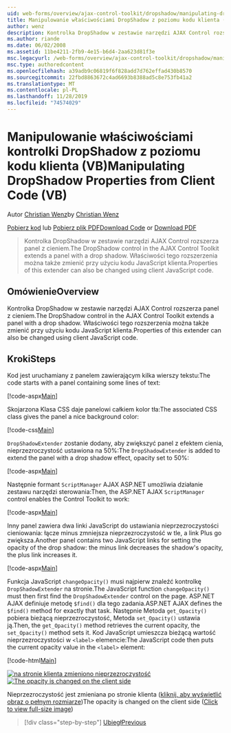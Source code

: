 ```yaml
---
uid: web-forms/overview/ajax-control-toolkit/dropshadow/manipulating-dropshadow-properties-from-client-code-vb
title: Manipulowanie właściwościami DropShadow z poziomu kodu klienta (VB) | Microsoft Docs
author: wenz
description: Kontrolka DropShadow w zestawie narzędzi AJAX Control rozszerza panel z cieniem. Właściwości tego rozszerzenia można także zmienić za pomocą JavaScrip klienta...
ms.author: riande
ms.date: 06/02/2008
ms.assetid: 11be4211-2fb9-4e15-b6d4-2aa623d81f3e
msc.legacyurl: /web-forms/overview/ajax-control-toolkit/dropshadow/manipulating-dropshadow-properties-from-client-code-vb
msc.type: authoredcontent
ms.openlocfilehash: a39adb9c06819f6f828add7d762effad430b8570
ms.sourcegitcommit: 22fbd8863672c4ad6693b8388ad5c8e753fb41a2
ms.translationtype: MT
ms.contentlocale: pl-PL
ms.lasthandoff: 11/28/2019
ms.locfileid: "74574029"
---
```

# <a name="manipulating-dropshadow-properties-from-client-code-vb"></a><span data-ttu-id="8cadf-104">Manipulowanie właściwościami kontrolki DropShadow z poziomu kodu klienta (VB)</span><span class="sxs-lookup"><span data-stu-id="8cadf-104">Manipulating DropShadow Properties from Client Code (VB)</span></span>

<span data-ttu-id="8cadf-105">Autor [Christian Wenz](https://github.com/wenz)</span><span class="sxs-lookup"><span data-stu-id="8cadf-105">by [Christian Wenz](https://github.com/wenz)</span></span>

<span data-ttu-id="8cadf-106">[Pobierz kod](https://download.microsoft.com/download/5/1/6/51652a81-500b-4f6b-88d3-617103e7941e/DropShadow2.vb.zip) lub [Pobierz plik PDF](https://download.microsoft.com/download/b/6/a/b6ae89ee-df69-4c87-9bfb-ad1eb2b23373/dropshadow2VB.pdf)</span><span class="sxs-lookup"><span data-stu-id="8cadf-106">[Download Code](https://download.microsoft.com/download/5/1/6/51652a81-500b-4f6b-88d3-617103e7941e/DropShadow2.vb.zip) or [Download PDF](https://download.microsoft.com/download/b/6/a/b6ae89ee-df69-4c87-9bfb-ad1eb2b23373/dropshadow2VB.pdf)</span></span>

> <span data-ttu-id="8cadf-107">Kontrolka DropShadow w zestawie narzędzi AJAX Control rozszerza panel z cieniem.</span><span class="sxs-lookup"><span data-stu-id="8cadf-107">The DropShadow control in the AJAX Control Toolkit extends a panel with a drop shadow.</span></span> <span data-ttu-id="8cadf-108">Właściwości tego rozszerzenia można także zmienić przy użyciu kodu JavaScript klienta.</span><span class="sxs-lookup"><span data-stu-id="8cadf-108">Properties of this extender can also be changed using client JavaScript code.</span></span>

## <a name="overview"></a><span data-ttu-id="8cadf-109">Omówienie</span><span class="sxs-lookup"><span data-stu-id="8cadf-109">Overview</span></span>

<span data-ttu-id="8cadf-110">Kontrolka DropShadow w zestawie narzędzi AJAX Control rozszerza panel z cieniem.</span><span class="sxs-lookup"><span data-stu-id="8cadf-110">The DropShadow control in the AJAX Control Toolkit extends a panel with a drop shadow.</span></span> <span data-ttu-id="8cadf-111">Właściwości tego rozszerzenia można także zmienić przy użyciu kodu JavaScript klienta.</span><span class="sxs-lookup"><span data-stu-id="8cadf-111">Properties of this extender can also be changed using client JavaScript code.</span></span>

## <a name="steps"></a><span data-ttu-id="8cadf-112">Kroki</span><span class="sxs-lookup"><span data-stu-id="8cadf-112">Steps</span></span>

<span data-ttu-id="8cadf-113">Kod jest uruchamiany z panelem zawierającym kilka wierszy tekstu:</span><span class="sxs-lookup"><span data-stu-id="8cadf-113">The code starts with a panel containing some lines of text:</span></span>

[!code-aspx[Main](manipulating-dropshadow-properties-from-client-code-vb/samples/sample1.aspx)]

<span data-ttu-id="8cadf-114">Skojarzona Klasa CSS daje panelowi całkiem kolor tła:</span><span class="sxs-lookup"><span data-stu-id="8cadf-114">The associated CSS class gives the panel a nice background color:</span></span>

[!code-css[Main](manipulating-dropshadow-properties-from-client-code-vb/samples/sample2.css)]

<span data-ttu-id="8cadf-115">`DropShadowExtender` zostanie dodany, aby zwiększyć panel z efektem cienia, nieprzezroczystość ustawiona na 50%:</span><span class="sxs-lookup"><span data-stu-id="8cadf-115">The `DropShadowExtender` is added to extend the panel with a drop shadow effect, opacity set to 50%:</span></span>

[!code-aspx[Main](manipulating-dropshadow-properties-from-client-code-vb/samples/sample3.aspx)]

<span data-ttu-id="8cadf-116">Następnie formant `ScriptManager` AJAX ASP.NET umożliwia działanie zestawu narzędzi sterowania:</span><span class="sxs-lookup"><span data-stu-id="8cadf-116">Then, the ASP.NET AJAX `ScriptManager` control enables the Control Toolkit to work:</span></span>

[!code-aspx[Main](manipulating-dropshadow-properties-from-client-code-vb/samples/sample4.aspx)]

<span data-ttu-id="8cadf-117">Inny panel zawiera dwa linki JavaScript do ustawiania nieprzezroczystości cieniowania: łącze minus zmniejsza nieprzezroczystość w tle, a link Plus go zwiększa.</span><span class="sxs-lookup"><span data-stu-id="8cadf-117">Another panel contains two JavaScript links for setting the opacity of the drop shadow: the minus link decreases the shadow's opacity, the plus link increases it.</span></span>

[!code-aspx[Main](manipulating-dropshadow-properties-from-client-code-vb/samples/sample5.aspx)]

<span data-ttu-id="8cadf-118">Funkcja JavaScript `changeOpacity()` musi najpierw znaleźć kontrolkę `DropShadowExtender` na stronie.</span><span class="sxs-lookup"><span data-stu-id="8cadf-118">The JavaScript function `changeOpacity()` must then first find the `DropShadowExtender` control on the page.</span></span> <span data-ttu-id="8cadf-119">ASP.NET AJAX definiuje metodę `$find()` dla tego zadania.</span><span class="sxs-lookup"><span data-stu-id="8cadf-119">ASP.NET AJAX defines the `$find()` method for exactly that task.</span></span> <span data-ttu-id="8cadf-120">Następnie Metoda `get_Opacity()` pobiera bieżącą nieprzezroczystość, Metoda `set_Opacity()` ustawia ją.</span><span class="sxs-lookup"><span data-stu-id="8cadf-120">Then, the `get_Opacity()` method retrieves the current opacity, the `set_Opacity()` method sets it.</span></span> <span data-ttu-id="8cadf-121">Kod JavaScript umieszcza bieżącą wartość nieprzezroczystości w `<label>` elemencie:</span><span class="sxs-lookup"><span data-stu-id="8cadf-121">The JavaScript code then puts the current opacity value in the `<label>` element:</span></span>

[!code-html[Main](manipulating-dropshadow-properties-from-client-code-vb/samples/sample6.html)]

<span data-ttu-id="8cadf-122">[![na stronie klienta zmieniono nieprzezroczystość](manipulating-dropshadow-properties-from-client-code-vb/_static/image2.png)](manipulating-dropshadow-properties-from-client-code-vb/_static/image1.png)</span><span class="sxs-lookup"><span data-stu-id="8cadf-122">[![The opacity is changed on the client side](manipulating-dropshadow-properties-from-client-code-vb/_static/image2.png)](manipulating-dropshadow-properties-from-client-code-vb/_static/image1.png)</span></span>

<span data-ttu-id="8cadf-123">Nieprzezroczystość jest zmieniana po stronie klienta ([kliknij, aby wyświetlić obraz o pełnym rozmiarze](manipulating-dropshadow-properties-from-client-code-vb/_static/image3.png))</span><span class="sxs-lookup"><span data-stu-id="8cadf-123">The opacity is changed on the client side ([Click to view full-size image](manipulating-dropshadow-properties-from-client-code-vb/_static/image3.png))</span></span>

> [!div class="step-by-step"]
> [<span data-ttu-id="8cadf-124">Ubiegł</span><span class="sxs-lookup"><span data-stu-id="8cadf-124">Previous</span></span>](adjusting-the-z-index-of-a-dropshadow-vb.md)
